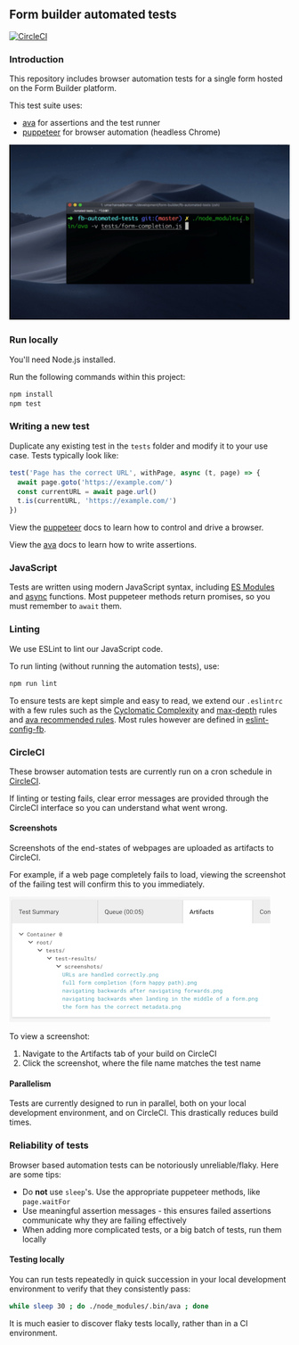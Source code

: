 
## Form builder automated tests

[![CircleCI](https://circleci.com/gh/ministryofjustice/fb-automated-tests/tree/master.svg?style=svg)](https://circleci.com/gh/ministryofjustice/fb-automated-tests/tree/master)

### Introduction

This repository includes browser automation tests for a single form hosted on the Form Builder platform.

This test suite uses:

- [ava](https://github.com/avajs/ava) for assertions and the test runner
- [puppeteer](https://github.com/GoogleChrome/puppeteer) for browser automation (headless Chrome)

![demo of automated tests](docs/fb-automated-tests-preview-demo.gif)

### Run locally

You'll need Node.js installed.

Run the following commands within this project:

```sh
npm install
npm test
```

### Writing a new test

Duplicate any existing test in the `tests` folder and modify it to your use case. Tests typically look like:

```js
test('Page has the correct URL', withPage, async (t, page) => {
  await page.goto('https://example.com/')
  const currentURL = await page.url()
  t.is(currentURL, 'https://example.com/')
})
```

View the [puppeteer](https://github.com/GoogleChrome/puppeteer) docs to learn how to control and drive a browser.

View the [ava](https://github.com/avajs/ava) docs to learn how to write assertions.

### JavaScript

Tests are written using modern JavaScript syntax, including [ES Modules](https://developer.mozilla.org/en-US/docs/Web/JavaScript/Reference/Statements/import) and [async](https://developer.mozilla.org/en-US/docs/Web/JavaScript/Reference/Statements/async_function) functions. Most puppeteer methods return promises, so you must remember to `await` them.

### Linting

We use ESLint to lint our JavaScript code.

To run linting (without running the automation tests), use:

```sh
npm run lint
```

To ensure tests are kept simple and easy to read, we extend our `.eslintrc` with a few rules such as the [Cyclomatic Complexity](https://eslint.org/docs/rules/complexity) and [max-depth](https://eslint.org/docs/rules/max-depth) rules and [ava recommended rules](https://github.com/avajs/eslint-plugin-ava). Most rules however are defined in [eslint-config-fb](https://github.com/ministryofjustice/eslint-config-fb).

### CircleCI

These browser automation tests are currently run on a cron schedule in [CircleCI](https://circleci.com/gh/ministryofjustice/fb-automated-tests).

If linting or testing fails, clear error messages are provided through the CircleCI interface so you can understand what went wrong.

#### Screenshots

Screenshots of the end-states of webpages are uploaded as artifacts to CircleCI.

For example, if a web page completely fails to load, viewing the screenshot of the failing test will confirm this to you immediately.

![artifact](docs/circle-ci-artifacts.png)

To view a screenshot:

1. Navigate to the Artifacts tab of your build on CircleCI
2. Click the screenshot, where the file name matches the test name

#### Parallelism

Tests are currently designed to run in parallel, both on your local development environment, and on CircleCI. This drastically reduces build times.

### Reliability of tests

Browser based automation tests can be notoriously unreliable/flaky. Here are some tips:

* Do __not__ use `sleep`'s. Use the appropriate puppeteer methods, like `page.waitFor`
* Use meaningful assertion messages - this ensures failed assertions communicate why they are failing effectively
* When adding more complicated tests, or a big batch of tests, run them locally

#### Testing locally

You can run tests repeatedly in quick succession in your local development environment to verify that they consistently pass:

```sh
while sleep 30 ; do ./node_modules/.bin/ava ; done
```

It is much easier to discover flaky tests locally, rather than in a CI environment.